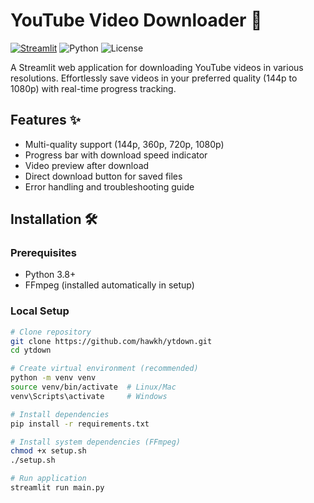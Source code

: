 # YouTube Video Downloader 🎥

[![Streamlit](https://static.streamlit.io/badges/streamlit_badge_black_white.svg)](https://ytdown-dm3srvvwwia8c5fjdss4ja.streamlit.app/)
![Python](https://img.shields.io/badge/Python-3.8%2B-blue)
![License](https://img.shields.io/badge/License-MIT-green)

A Streamlit web application for downloading YouTube videos in various resolutions. Effortlessly save videos in your preferred quality (144p to 1080p) with real-time progress tracking.

## Features ✨
- Multi-quality support (144p, 360p, 720p, 1080p)
- Progress bar with download speed indicator
- Video preview after download
- Direct download button for saved files
- Error handling and troubleshooting guide

## Installation 🛠️

### Prerequisites
- Python 3.8+
- FFmpeg (installed automatically in setup)

### Local Setup
```bash
# Clone repository
git clone https://github.com/hawkh/ytdown.git
cd ytdown

# Create virtual environment (recommended)
python -m venv venv
source venv/bin/activate  # Linux/Mac
venv\Scripts\activate     # Windows

# Install dependencies
pip install -r requirements.txt

# Install system dependencies (FFmpeg)
chmod +x setup.sh
./setup.sh

# Run application
streamlit run main.py
